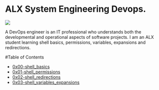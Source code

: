 # ALX System Engineering Devops.

![](https://images.app.goo.gl/uz7jbkAutiYXcPd19)

A DevOps engineer is an IT professional who understands both the developmental and operational aspects of software projects.
I am an ALX student learning shell basics, permissions, variables, expansions and redirections.

#Table of Contents

* [0x00-shell_basics](https://github.com/Chidiagb/alx-system_engineering-devops/tree/master/0x00-shell_basics)
* [0x01-shell_permissions](https://github.com/Chidiagb/alx-system_engineering-devops/tree/master/0x01-shell_permissions)
* [0x02-shell_redirections](https://github.com/Chidiagb/alx-system_engineering-devops/tree/master/0x02-shell_redirections)
* [0x03-shell_variables_expansions](https://github.com/Chidiagb/alx-system_engineering-devops/tree/master/0x03-shell_variables_expansions)
